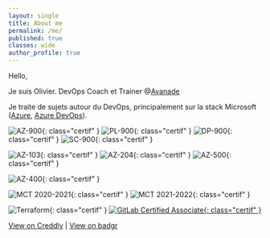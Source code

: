```yaml
---
layout: single
title: About me
permalink: /me/
published: true
classes: wide
author_profile: true
---
```

Hello,

Je suis Olivier. DevOps Coach et Trainer @[Avanade](https://www.linkedin.com/showcase/avanade-france/)

Je traite de sujets autour du DevOps, principalement sur la stack Microsoft ([Azure](https://azure.microsoft.com), [Azure DevOps](https://dev.azure.com/)).

![AZ-900](/assets/certifs/az-900.png){: class="certif" }
![PL-900](/assets/certifs/pl-900.png){: class="certif" }
![DP-900](/assets/certifs/dp-900.png){: class="certif" }
![SC-900](/assets/certifs/sc-900.png){: class="certif" }

![AZ-103](/assets/certifs/az-103.png){: class="certif" }
![AZ-204](/assets/certifs/az-204.png){: class="certif" }
![AZ-500](/assets/certifs/az-500.png){: class="certif" }

![AZ-400](/assets/certifs/az-400.png){: class="certif" }

![MCT 2020-2021](/assets/certifs/mct-2020-2021.png){: class="certif" }
![MCT 2021-2022](/assets/certifs/mct-2021-2022.png){: class="certif" }

![Terraform](/assets/certifs/terraform.png){: class="certif" }
[![GitLab Certified Associate](/assets/certifs/gitlab-certified-associate.png){: class="certif" }](https://badgr.com/public/assertions/rhvIyrbxQbupP5WnT2OcNA)

[View on Creddly](https://www.credly.com/users/o.delmotte) | [View on badgr](https://badgr.com/public/assertions/rhvIyrbxQbupP5WnT2OcNA)